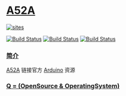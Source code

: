 ﻿# [A52A](https://github.com/OS-Q/A52A)

[![sites](http://182.61.61.133/link/resources/OSQ.png)](http://www.OS-Q.com)

[![Build Status](https://github.com/OS-Q/A52A/workflows/macos/badge.svg)](https://github.com/OS-Q/A52A/actions/workflows/macos.yml)
[![Build Status](https://github.com/OS-Q/A52A/workflows/ubuntu/badge.svg)](https://github.com/OS-Q/A52A/actions/workflows/ubuntu.yml)
[![Build Status](https://github.com/OS-Q/A52A/workflows/windows/badge.svg)](https://github.com/OS-Q/A52A/actions/workflows/windows.yml)
### [简介](https://github.com/OS-Q/A52A/wiki)

[A52A](https://github.com/OS-Q/A52A) 链接官方 [Arduino](https://github.com/espressif/arduino-esp32) 资源

### [Q = (OpenSource & OperatingSystem) ](http://www.OS-Q.com)
